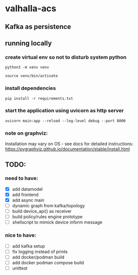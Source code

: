 # valhalla-acs


## Kafka as persistence


## running locally


### create virtual env so not to disturb system python
```shell
python3 -m venv venv
```

```shell
source venv/bin/activate
```

### install dependencies
```shell
pip install -r requirements.txt
```

### start the application using uvicorn as http server
```shell
uvicorn main:app --reload --log-level debug --port 8000
```

### note on graphviz:
Installation may vary on OS - see docs for detailed instructions: https://pygraphviz.github.io/documentation/stable/install.html



## TODO:
### need to have: 
- [x] add datamodel
- [x] add frontend
- [x] add async main
- [ ] dynamic graph from kafka/topology
- [ ] build device_api() as receiver
- [ ] build policy/rules engine prototype
- [ ] shellscript to mimick device inform message

### nice to have:
- [ ] add kafka setup 
- [ ] fix logging instead of prints
- [ ] add docker/podman build
- [ ] add docker podman compose build
- [ ] unittest

